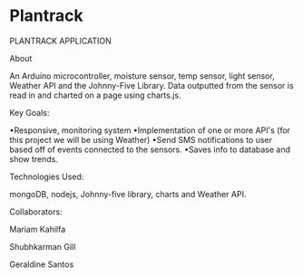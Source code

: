 # Plantrack

PLANTRACK APPLICATION

About

An Arduino microcontroller, moisture sensor, temp sensor, light sensor, Weather API and the Johnny-Five Library.
Data outputted from the sensor is read in and charted on a page using charts.js.

Key Goals:

•Responsive, monitoring system
•Implementation of one or more API's (for this project we will be using Weather)
•Send SMS notifications to user based off of events connected to the sensors.
•Saves info to database and show trends.

Technologies Used:

mongoDB, nodejs, Johnny-five library, charts and Weather API.

Collaborators:

Mariam Kahilfa

Shubhkarman Gill

Geraldine Santos
